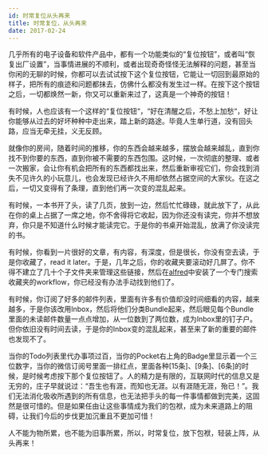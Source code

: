 ```yaml
---
id: 时常复位从头再来
title: 时常复位，从头再来
date: 2017-02-24
---
```


几乎所有的电子设备和软件产品中，都有一个功能类似的“复位按钮”，或者叫“恢复出厂设置”，当事情进展的不顺利，或者出现奇奇怪怪无法解释的问题，甚至当你闲的无聊的时候，你都可以去试试按下这个复位按钮，它能让一切回到最原始的样子，把所有的痕迹和问题都抹去，仿佛什么都没有发生过一样。在按下这个按钮之后，一切都焕然一新，你又可以重新来过了，这真是一个神奇的按钮！

有时候，人也应该有一个这样的“复位按钮“，“好在清醒之后，不愁上加愁“，好让你能够从过去的好坏种种中走出来，踏上新的路途。毕竟人生单行道，没有回头路，应当无牵无挂，义无反顾。

就像你的房间，随着时间的推移，你的东西会越来越多，摆放会越来越乱，直到你找不到你要的东西，直到你被不需要的东西包围。这时候，一次彻底的整理、或者一次搬家，会让你有机会把所有的东西都找出来，然后重新审视它们，你会找到消失不见许久的小玩意儿，也会发现已经许久不用却依然占据空间的大家伙。在这之后，一切又变得有了条理，直到他们再一次变的混乱起来。

有时候，一本书开了头，读了几页，放到一边，然后忙忙碌碌，就此放下了，从此在你的桌上占据了一席之地，你不舍得将它收起，因为你还没有读完，你并不想放弃，你只是不知道什么时候才能读完它。于是你的书桌开始混乱，放满了你没读完的书。

有时候，你看到一片很好的文章，有内容，有深度，但是很长，你没有空去读，于是你收藏了，read it later。于是，几年之后，你的收藏夹要滚动好几屏了。你不得不建立了几十个子文件夹来管理这些链接，然后在[alfred](https://www.alfredapp.com/)中安装了一个专门搜索收藏夹的workflow，你已经没有办法手动找到他们了。

有时候，你订阅了好多的邮件列表，里面有许多有价值却没时间细看的内容，越来越多，于是你该改用Inbox，然后将他们分类Bundle起来，然后眼见每个Bundle里面的未读邮件数量一点点增加，从一位数到了两位数，成为Inbox里的钉子户。但你依旧没有时间去读，于是你的Inbox变的混乱起来，甚至来了新的重要的邮件也发现不了。

当你的Todo列表里代办事项过百，当你的Pocket右上角的Badge里显示着一个三位数字，当你的微信订阅号里面一排红点，里面各种[15条]、[9条]、[6条]的时候，是时候考虑按下那个复位按钮了。人的精力是有限的，互联网时代的信息又是无穷的，庄子早就说过：“吾生也有涯，而知也无涯。以有涯随无涯，殆已！”。我们无法消化吸收所遇到的所有信息，也无法把手头的每一件事情都做到完美，这固然是很可惜的。但是如果任由让这些事情成为我们的包袱，成为未来道路上的阻碍，让我们今后的步伐更加沉重且不更加可惜！

人不能为物所累，也不能为旧事所累，所以，时常复位，放下包袱，轻装上阵，从头再来！

